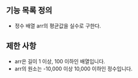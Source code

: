 ## 기능 목록 정의

- 정수 배열 arr의 평균값을 실수로 구한다.

## 제한 사항
- arr은 길이 1 이상, 100 이하인 배열입니다.
- arr의 원소는 -10,000 이상 10,000 이하인 정수입니다.